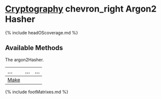 # [Cryptography](https://reglue4go.github.io/cryptography/ 'Cryptography') <span class="material-symbols-outlined"> chevron_right </span> Argon2 Hasher

{% include headOScoverage.md %}

## Available Methods

The argon2Hasher.

| &#8230;       | &#8230; | &#8230; |
| :------------ | :------ | :------ |
| [Make](#make) |         |         |

{% include footMatrixes.md %}
